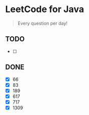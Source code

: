 # LeetCode for Java

> Every question per day!

## TODO

- [ ]

## DONE

- [x] 66
- [x] 83
- [x] 189
- [x] 617
- [x] 717
- [x] 1309
